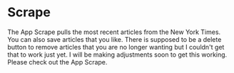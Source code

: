 # Scrape

The App Scrape pulls the most recent articles from the New York Times.  You can also save articles that you like.  There is supposed to be a delete button to remove articles that you are no longer wanting but I couldn't get that to work just yet.  I will be making adjustments soon to get this working.  Please check out the App Scrape.
